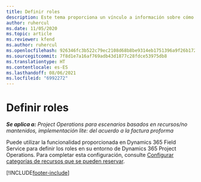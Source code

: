 ```yaml
---
title: Definir roles
description: Este tema proporciona un vínculo a información sobre cómo configurar categorías de recursos que se pueden reservar.
author: ruhercul
ms.date: 11/05/2020
ms.topic: article
ms.reviewer: kfend
ms.author: ruhercul
ms.openlocfilehash: 926346fc3b522c79ec2108d68b8be9314eb1751396a9f26b172f01bad87f5f40
ms.sourcegitcommit: 7f8d1e7a16af769adb43d1877c28fdce53975db8
ms.translationtype: HT
ms.contentlocale: es-ES
ms.lasthandoff: 08/06/2021
ms.locfileid: "6992272"
---
```

# <a name="define-roles"></a>Definir roles

_**Se aplica a:** Project Operations para escenarios basados en recursos/no mantenidos, implementación lite: del acuerdo a la factura proforma_

Puede utilizar la funcionalidad proporcionada en Dynamics 365 Field Service para definir los roles en su entorno de Dynamics 365 Project Operations. Para completar esta configuración, consulte [Configurar categorías de recursos que se pueden reservar](/dynamics365/field-service/set-up-bookable-resource-categories).


[!INCLUDE[footer-include](../includes/footer-banner.md)]